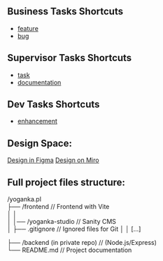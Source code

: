 ## Business Tasks Shortcuts
- [feature](https://github.com/MMadejsza/yoganka.pl/issues/new?template=task_template.yml&labels=feature,yoganka&assignees=MMadejsza)
- [bug](https://github.com/MMadejsza/yoganka.pl/issues/new?template=bug_template.yml&labels=bug,yoganka&assignees=MMadejsza)

## Supervisor Tasks Shortcuts
- [task](https://github.com/MMadejsza/yoganka.pl/issues/new?template=dev_issue_template.yml&labels=Supervisor&assignees=MMadejsza)
- [documentation](https://github.com/MMadejsza/yoganka.pl/issues/new?template=dev_issue_template.yml&labels=Supervisor,documentation&assignees=MMadejsza)
  
## Dev Tasks Shortcuts
- [enhancement](https://github.com/MMadejsza/yoganka.pl/issues/new?template=task_template.yml&labels=enhancement&assignees=MMadejsza)

## Design Space:
[Design in Figma](https://www.figma.com/design/J03ewhnJpAB0Ohae4bJclh/Untitled?node-id=1-14&p=f&t=8kjRmwI8KuUSQ46t-0)
[Design on Miro](https://miro.com/welcomeonboard/T3ZpUGNpamhxemJJMklKdUt6OHpOeXl1UGc4YUpRaVQ1d0xSeWtnaGU3d0FxVlpEakFvZmNLMTVGVm0zcXVRQnwzNDU4NzY0NTk5MDcxMjMzODE3fDI=?share_link_id=883729976940)

## Full project files structure:
/yoganka.pl  
├── /frontend                        // Frontend with Vite  
│   │  
│   │── /yoganka-studio              // Sanity CMS  
│   ├── .gitignore                   // Ignored files for Git
│
│    [...] 

├── /backend  (in private repo)      // (Node.js/Express)  
└── README.md                        // Project documentation  
